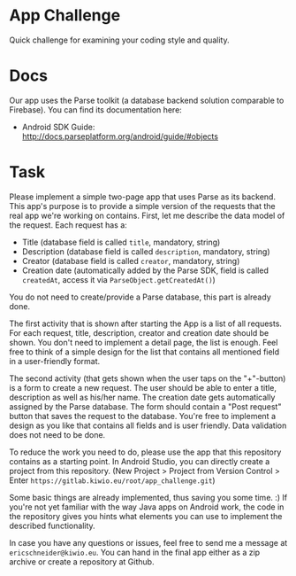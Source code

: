 # App Challenge

Quick challenge for examining your coding style and quality.


# Docs
Our app uses the Parse toolkit (a database backend solution comparable to Firebase). You can find its documentation here:
- Android SDK Guide: http://docs.parseplatform.org/android/guide/#objects


# Task
Please implement a simple two-page app that uses Parse as its backend. This app's purpose is to provide a simple version of the requests that the real app we're working on contains.  First, let me describe the data model of the request. Each request has a: 
- Title (database field is called `title`, mandatory, string)
- Description (database field is called `description`, mandatory, string)
- Creator (database field is called `creator`, mandatory, string)
- Creation date (automatically added by the Parse SDK, field is called `createdAt`, access it via `ParseObject.getCreatedAt()`)

You do not need to create/provide a Parse database, this part is already done.

The first activity that is shown after starting the App is a list of all requests. For each request, title, description, creator and creation date should be shown. You don't need to implement a detail page, the list is enough. Feel free to think of a simple design for the list that contains all mentioned field in a user-friendly format. 

The second activity (that gets shown when the user taps on the "+"-button) is a form to create a new request. The user should be able to enter a title, description as well as his/her name. The creation date gets automatically assigned by the Parse database. The form should contain a "Post request" button that saves the request to the database. You're free to implement a design as you like that contains all fields and is user friendly. Data validation does not need to be done.

To reduce the work you need to do, please use the app that this repository contains as a starting point. In Android Studio, you can directly create a project from this repository. (New Project > Project from Version Control > Enter `https://gitlab.kiwio.eu/root/app_challenge.git`)

Some basic things are already implemented, thus saving you some time. :) If you're not yet familiar with the way Java apps on Android work, the code in the repository gives you hints what elements you can use to implement the described functionality.

In case you have any questions or issues, feel free to send me a message at `ericschneider@kiwio.eu`. You can hand in the final app either as a zip archive or create a repository at Github.
